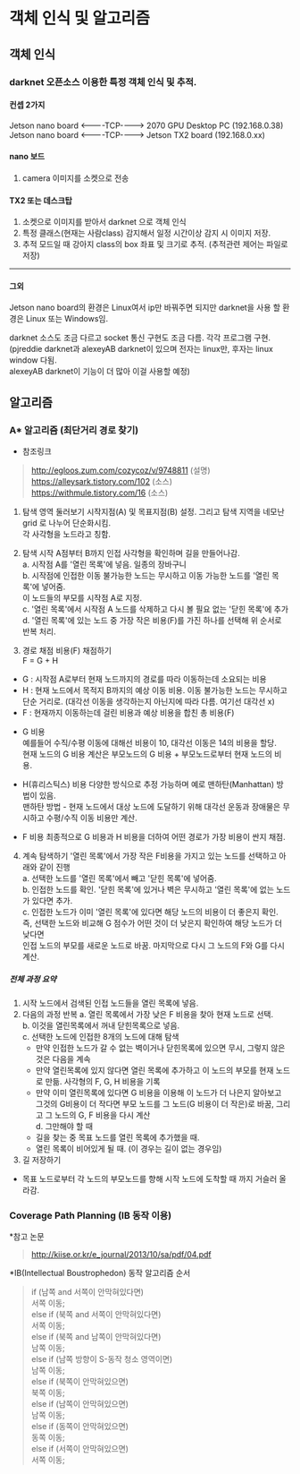 # 객체 인식 및 알고리즘

## 객체 인식
### darknet 오픈소스 이용한 특정 객체 인식 및 추적.
#### 컨셉 2가지
Jetson nano board <----TCP----> 2070 GPU Desktop PC (192.168.0.38)  
Jetson nano board <----TCP----> Jetson TX2 board (192.168.0.xx)
#### nano 보드
1. camera 이미지를 소켓으로 전송

#### TX2 또는 데스크탑
1. 소켓으로 이미지를 받아서 darknet 으로 객체 인식  
2. 특정 클래스(현재는 사람class) 감지해서 일정 시간이상 감지 시 이미지 저장.  
3. 추적 모드일 때 강아지 class의 box 좌표 및 크기로 추적. (추적관련 제어는 파일로 저장)  
-----------
#### 그외  

Jetson nano board의 환경은 Linux여서 ip만 바꿔주면 되지만 darknet을 사용 할 환경은 Linux 또는 Windows임.  

darknet 소스도 조금 다르고 socket 통신 구현도 조금 다름. 각각 프로그램 구현.  
(pjreddie darknet과 alexeyAB darknet이 있으며 전자는 linux만, 후자는 linux window 다됨.  
  alexeyAB darknet이 기능이 더 많아 이걸 사용할 예정)

## 알고리즘
### A* 알고리즘 (최단거리 경로 찾기)
* 참조링크
> <http://egloos.zum.com/cozycoz/v/9748811> (설명)  
> <https://alleysark.tistory.com/102> (소스)  
> <https://withmule.tistory.com/16> (소스)

1. 탐색 영역 둘러보기
시작지점(A) 및 목표지점(B) 설정. 그리고 탐색 지역을 네모난 grid 로 나누어 단순화시킴.  
각 사각형을 노드라고 칭함.

2. 탐색 시작
A점부터 B까지 인접 사각형을 확인하며 길을 만들어나감.  
  a. 시작점 A를 '열린 목록'에 넣음. 일종의 장바구니  
  b. 시작점에 인접한 이동 불가능한 노드는 무시하고 이동 가능한 노드를 '열린 목록'에 넣어줌.  
      이 노드들의 부모를 시작점 A로 지정.  
  c. '열린 목록'에서 시작점 A 노드를 삭제하고 다시 볼 필요 없는 '닫힌 목록'에 추가  
  d. '열린 목록'에 있는 노드 중 가장 작은 비용(F)를 가진 하나를 선택해 위 순서로 반복 처리.  

3. 경로 채점
비용(F) 채점하기  
F = G + H
- G : 시작점 A로부터 현재 노드까지의 경로를 따라 이동하는데 소요되는 비용
- H : 현재 노드에서 목적지 B까지의 예상 이동 비용. 이동 불가능한 노드는 무시하고 단순 거리로.
       (대각선 이동을 생각하는지 아닌지에 따라 다름. 여기선 대각선 x)
- F : 현재까지 이동하는데 걸린 비용과 예상 비용을 합친 총 비용(F)

* G 비용  
예를들어 수직/수평 이동에 대해선 비용이 10, 대각선 이동은 14의 비용을 할당.  
현재 노드의 G 비용 계산은 부모노드의 G 비용 + 부모노드로부터 현재 노드의 비용.  

* H(휴리스틱스) 비용
다양한 방식으로 추정 가능하며 예로 맨하탄(Manhattan) 방법이 있음.   
맨하탄 방법 - 현재 노드에서 대상 노드에 도달하기 위해 대각선 운동과 장애물은 무시하고 수평/수직 이동 비용만 계산.

* F 비용
최종적으로 G 비용과 H 비용을 더하여 어떤 경로가 가장 비용이 싼지 채점.

4. 계속 탐색하기
'열린 목록'에서 가장 작은 F비용을 가지고 있는 노드를 선택하고 아래와 같이 진행  
  a. 선택한 노드를 '열린 목록'에서 빼고 '닫힌 목록'에 넣어줌.  
  b. 인접한 노드를 확인. '닫힌 목록'에 있거나 벽은 무시하고 '열린 목록'에 없는 노드가 있다면 추가.  
  c. 인접한 노드가 이미 '열린 목록'에 있다면 해당 노드의 비용이 더 좋은지 확인.  
     즉, 선택한 노드와 비교해 G 점수가 어떤 것이 더 낮은지 확인하여 해당 노드가 더 낮다면  
     인접 노드의 부모를 새로운 노드로 바꿈. 마지막으로 다시 그 노드의 F와 G를 다시 계산.  


##### 전체 과정 요약
1. 시작 노드에서 검색된 인접 노드들을 열린 목록에 넣음.
2. 다음의 과정 반복 
  a. 열린 목록에서 가장 낮은 F 비용을 찾아 현재 노드로 선택.  
  b. 이것을 열린목록에서 꺼내 닫힌목록으로 넣음.  
  c. 선택한 노드에 인접한 8개의 노드에 대해 탐색  
    - 만약 인접한 노드가 갈 수 없는 벽이거나 닫힌목록에 있으면 무시, 그렇지 않은것은 다음을 계속
    - 만약 열린목록에 있지 않다면 열린 목록에 추가하고 이 노드의 부모를 현재 노드로 만듦.
      사각형의 F, G, H 비용을 기록
    - 만약 이미 열린목록에 있다면 G 비용을 이용해 이 노드가 더 나은지 알아보고 그것의 G비용이 더
      작다면 부모 노드를 그 노드(G 비용이 더 작은)로 바꿈, 그리고 그 노드의 G, F 비용을 다시 계산  
  d. 그만해야 할 때  
    - 길을 찾는 중 목표 노드를 열린 목록에 추가했을 때.
    - 열린 목록이 비어있게 될 때. (이 경우는 길이 없는 경우임)
3. 길 저장하기
  - 목표 노드로부터 각 노드의 부모노드를 향해 시작 노드에 도착할 때 까지 거슬러 올라감.


### Coverage Path Planning (IB 동작 이용)
*참고 논문
> <http://kiise.or.kr/e_journal/2013/10/sa/pdf/04.pdf>

*IB(Intellectual Boustrophedon) 동작 알고리즘 순서  

>if (남쪽 and 서쪽이 안막혀있다면)  
	서쪽 이동;  
else if (북쪽 and 서쪽이 안막혀있다면)  
	서쪽 이동;  
else if (북쪽 and 남쪽이 안막혀있다면)  
	남쪽 이동;  
else if (남쪽 방향이 S-동작 청소 영역이면)  
	남쪽 이동;  
else if (북쪽이 안막혀있으면)  
	북쪽 이동;  
else if (남쪽이 안막혀있으면)  
	남쪽 이동;  
else if (동쪽이 안막혀있으면)  
	동쪽 이동;  
else if (서쪽이 안막혀있으면)  
	서쪽 이동;  

